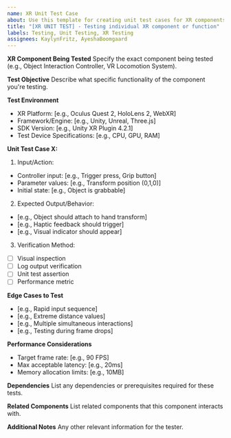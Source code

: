 ```yaml
---
name: XR Unit Test Case
about: Use this template for creating unit test cases for XR components
title: "[XR UNIT TEST] - Testing individual XR component or function"
labels: Testing, Unit Testing, XR Testing
assignees: KaylynFritz, AyeshaBoomgaard
---
```


**XR Component Being Tested**
Specify the exact component being tested (e.g., Object Interaction Controller, VR Locomotion System).

**Test Objective**
Describe what specific functionality of the component you're testing.

**Test Environment**
- XR Platform: [e.g., Oculus Quest 2, HoloLens 2, WebXR]
- Framework/Engine: [e.g., Unity, Unreal, Three.js]
- SDK Version: [e.g., Unity XR Plugin 4.2.1]
- Test Device Specifications: [e.g., CPU, GPU, RAM]

**Unit Test Case X:**
1. Input/Action: 
- Controller input: [e.g., Trigger press, Grip button]
- Parameter values: [e.g., Transform position (0,1,0)]
- Initial state: [e.g., Object is grabbable]

2. Expected Output/Behavior: 
- [e.g., Object should attach to hand transform]
- [e.g., Haptic feedback should trigger]
- [e.g., Visual indicator should appear]

3. Verification Method:
- [ ] Visual inspection
- [ ] Log output verification
- [ ] Unit test assertion
- [ ] Performance metric

**Edge Cases to Test**
- [e.g., Rapid input sequence]
- [e.g., Extreme distance values]
- [e.g., Multiple simultaneous interactions]
- [e.g., Testing during frame drops]

**Performance Considerations**
- Target frame rate: [e.g., 90 FPS]
- Max acceptable latency: [e.g., 20ms]
- Memory allocation limits: [e.g., 10MB]

**Dependencies**
List any dependencies or prerequisites required for these tests.

**Related Components**
List related components that this component interacts with.

**Additional Notes**
Any other relevant information for the tester.
